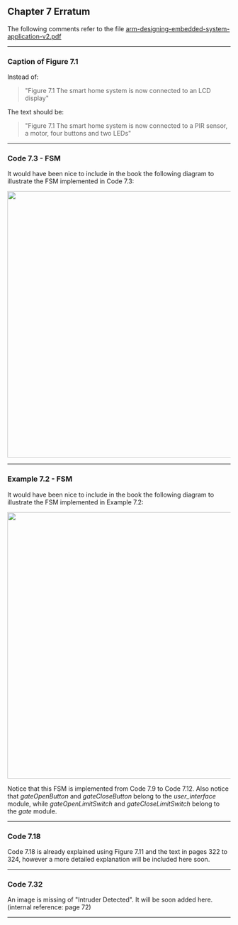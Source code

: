 ## Chapter 7 Erratum

The following comments refer to the file [arm-designing-embedded-system-application-v2.pdf](https://armkeil.blob.core.windows.net/developer/Files/pdf/ebook/arm-designing-embedded-system-application-v2.pdf)

---

### Caption of Figure 7.1

Instead of:

> "Figure 7.1 The smart home system is now connected to an LCD display"

The text should be:

> "Figure 7.1 The smart home system is now connected to a PIR sensor, a motor, four buttons and two LEDs"

---

### Code 7.3 - FSM

It would have been nice to include in the book the following diagram to illustrate the FSM implemented in Code 7.3:

<img src="https://github.com/armBookCodeExamples/Erratum/blob/main/Chapter7/FSM%20Code%207-3.png" width="600">

---

### Example 7.2 - FSM

It would have been nice to include in the book the following diagram to illustrate the FSM implemented in Example 7.2:

<img src="https://github.com/armBookCodeExamples/Erratum/blob/main/Chapter7/FSM%20Code%207-12.png" width="600">

Notice that this FSM is implemented from Code 7.9 to Code 7.12. Also notice that *gateOpenButton* and *gateCloseButton* belong to the *user_interface* module, while *gateOpenLimitSwitch* and *gateCloseLimitSwitch* belong to the *gate* module.

---

### Code 7.18

Code 7.18 is already explained using Figure 7.11 and the text in pages 322 to 324, however a more detailed explanation will be included here soon.

---

### Code 7.32

An image is missing of "Intruder Detected". It will be soon added here. (internal reference: page 72)

---
